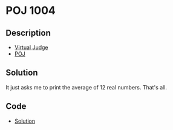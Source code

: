 # POJ 1004

## Description

- [Virtual Judge](https://vjudge.net/problem/POJ-1004)
- [POJ](http://poj.org/problem?id=1004)

## Solution

It just asks me to print the average of 12 real numbers. That's all.

## Code

- [Solution](POJ.1004.0.cpp)
